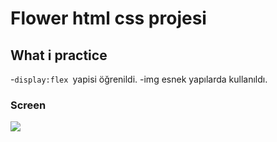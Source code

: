 # Flower html css projesi

## What i practice
-`display:flex `yapisi öğrenildi.
-img esnek yapılarda kullanıldı.


### Screen
![](screen.gif)
